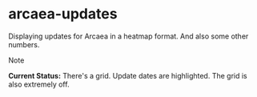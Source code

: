 # arcaea-updates
Displaying updates for Arcaea in a heatmap format. And also some other numbers.

> [!NOTE]
> **Current Status:** There's a grid. Update dates are highlighted. The grid is also extremely off.
